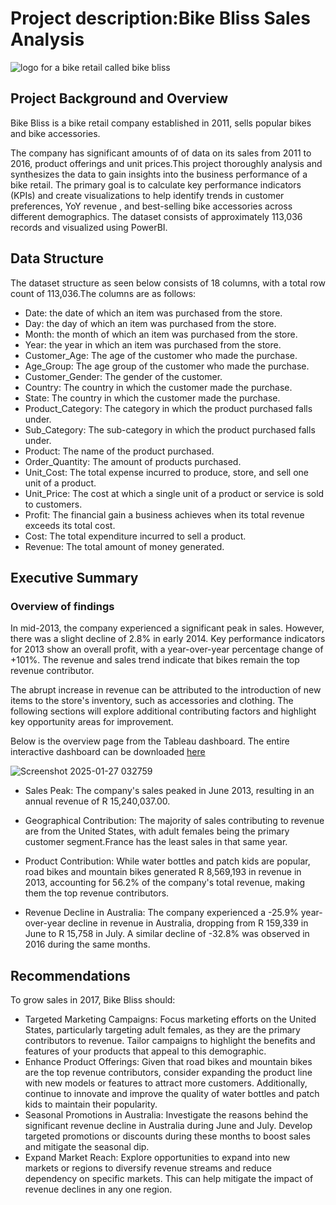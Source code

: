 # Project description:Bike Bliss Sales Analysis
![logo for a bike retail called bike bliss](https://github.com/user-attachments/assets/103cf477-af5c-48ae-a45a-262ca1c89353)

## Project Background and Overview 
Bike Bliss is a bike retail company established in 2011, sells popular bikes and bike accessories.

The company has significant amounts of of data on its sales from 2011 to 2016, product offerings and unit prices.This project thoroughly analysis and synthesizes the data to gain insights into the business performance of a bike retail. The primary goal is to calculate key performance indicators (KPIs) and create visualizations to help identify trends in customer preferences, YoY revenue , and best-selling bike accessories across different demographics. The dataset consists of approximately 113,036 records and visualized using PowerBI.

## Data Structure
The dataset structure as seen below consists of 18 columns, with a total row count of 113,036.The columns are as follows:

- Date: the date of which an item was purchased from the store.
- Day: the day of which an item was purchased from the store.
- Month: the month of which an item was purchased from the store.
- Year: the year in which an item was purchased from the store.
- Customer_Age: The age of the customer who made the purchase.
- Age_Group: The age group of the customer who made the purchase.
- Customer_Gender: The gender of the customer.
- Country: The country in which the customer made the purchase.
- State: The country in which the customer made the purchase.
- Product_Category: The category in which the product purchased falls under.
- Sub_Category: The sub-category in which the product purchased falls under.
- Product: The name of the product purchased.
- Order_Quantity: The amount of products purchased.
- Unit_Cost: The total expense incurred to produce, store, and sell one unit of a product.
- Unit_Price: The cost at which a single unit of a product or service is sold to customers.
- Profit: The financial gain a business achieves when its total revenue exceeds its total cost.
- Cost: The total expenditure incurred to sell a product.
- Revenue: The total amount of money generated.

## Executive Summary

### Overview of findings

In mid-2013, the company experienced a significant peak in sales. However, there was a slight decline of 2.8% in early 2014. Key performance indicators for 2013 show an overall profit, with a year-over-year percentage change of +101%. The revenue and sales trend indicate that bikes remain the top revenue contributor.

The abrupt increase in revenue can be attributed to the introduction of new items to the store's inventory, such as accessories and clothing. The following sections will explore additional contributing factors and highlight key opportunity areas for improvement.

Below is the overview page from the Tableau dashboard. The entire interactive dashboard can be downloaded [here](https://public.tableau.com/app/profile/kamogelo.mosiapoa/viz/bikesales_17368584469180/Dashboard1?publish=yes)

![Screenshot 2025-01-27 032759](https://github.com/user-attachments/assets/8532bc70-9af4-493f-b2aa-5214ac8a1708)


- Sales Peak: The company's sales peaked in June 2013, resulting in an annual revenue of R 15,240,037.00.
  
- Geographical Contribution: The majority of sales contributing to revenue are from the United States, with adult females being the primary customer segment.France has the least sales in that same year.
  
- Product Contribution: While water bottles and patch kids are popular, road bikes and mountain bikes generated R 8,569,193 in revenue in 2013, accounting for 56.2% of the company's total revenue, making them the top revenue contributors.

- Revenue Decline in Australia: The company experienced a -25.9% year-over-year decline in revenue in Australia, dropping from R 159,339 in June to R 15,758 in July. A similar decline of -32.8% was observed in 2016 during the same months.

## Recommendations

To grow sales in 2017, Bike Bliss should:
- Targeted Marketing Campaigns: Focus marketing efforts on the United States, particularly targeting adult females, as they are the primary contributors to revenue. Tailor campaigns to highlight the benefits and features of your products that appeal to this demographic.
- Enhance Product Offerings: Given that road bikes and mountain bikes are the top revenue contributors, consider expanding the product line with new models or features to attract more customers. Additionally, continue to innovate and improve the quality of water bottles and patch kids to maintain their popularity.
- Seasonal Promotions in Australia: Investigate the reasons behind the significant revenue decline in Australia during June and July. Develop targeted promotions or discounts during these months to boost sales and mitigate the seasonal dip.
- Expand Market Reach: Explore opportunities to expand into new markets or regions to diversify revenue streams and reduce dependency on specific markets. This can help mitigate the impact of revenue declines in any one region.


